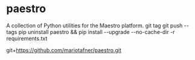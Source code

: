 # paestro
A collection of Python utilities for the Maestro platform.
git tag <version>
git push --tags
pip uninstall paestro && pip install --upgrade --no-cache-dir -r requirements.txt

git+https://github.com/mariotafner/paestro.git